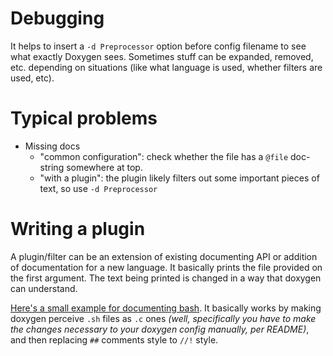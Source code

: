 # Debugging

It helps to insert a `-d Preprocessor` option before config filename to see what exactly Doxygen sees. Sometimes stuff can be expanded, removed, etc. depending on situations (like what language is used, whether filters are used, etc).

# Typical problems

* Missing docs
  * "common configuration": check whether the file has a `@file` doc-string somewhere at top.
  * "with a plugin": the plugin likely filters out some important pieces of text, so use `-d Preprocessor`

# Writing a plugin

A plugin/filter can be an extension of existing documenting API or addition of documentation for a new language. It basically prints the file provided on the first argument. The text being printed is changed in a way that doxygen can understand.

[Here's a small example for documenting bash](https://github.com/Anvil/bash-doxygen). It basically works by making doxygen perceive `.sh` files as `.c` ones *(well, specifically you have to make the changes necessary to your doxygen config manually, per README)*, and then replacing `##` comments style to `//!` style.
